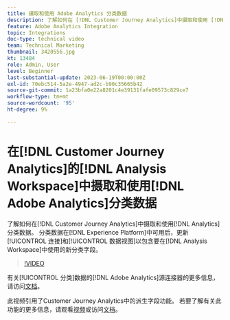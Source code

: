 ```yaml
---
title: 摄取和使用 Adobe Analytics 分类数据
description: 了解如何在 [!DNL Customer Journey Analytics]中摄取和使用 [!DNL Adobe Analytics] 分类数据。
feature: Adobe Analytics Integration
topic: Integrations
doc-type: technical video
team: Technical Marketing
thumbnail: 3420556.jpg
kt: 13484
role: Admin, User
level: Beginner
last-substantial-update: 2023-06-19T00:00:00Z
exl-id: 70ebc514-5a2e-4947-ad2c-b90c35665b42
source-git-commit: 1a23bfa0e22a8201c4e39131fafe09573c829ce7
workflow-type: tm+mt
source-wordcount: '95'
ht-degree: 9%

---
```


# 在[!DNL Customer Journey Analytics]的[!DNL Analysis Workspace]中摄取和使用[!DNL Adobe Analytics]分类数据

了解如何在[!DNL Customer Journey Analytics]中摄取和使用[!DNL Analytics]分类数据。 分类数据在[!DNL Experience Platform]中可用后，更新[!UICONTROL 连接]和[!UICONTROL 数据视图]以包含要在[!DNL Analysis Workspace]中使用的新分类字段。 

>[!VIDEO](https://video.tv.adobe.com/v/3420556/?quality=12&learn=on)

有关[!UICONTROL 分类]数据的[!DNL Adobe Analytics]源连接器的更多信息，请访问[文档](https://experienceleague.adobe.com/docs/experience-platform/sources/ui-tutorials/create/adobe-applications/classifications.html)。

此视频引用了Customer Journey Analytics中的派生字段功能。 若要了解有关此功能的更多信息，请观看[视频](https://experienceleague.adobe.com/docs/customer-journey-analytics-learn/tutorials/data-views/derived-fields-in-cja.html)或访问[文档](https://experienceleague.adobe.com/docs/analytics-platform/using/cja-dataviews/derived-fields.html)。
